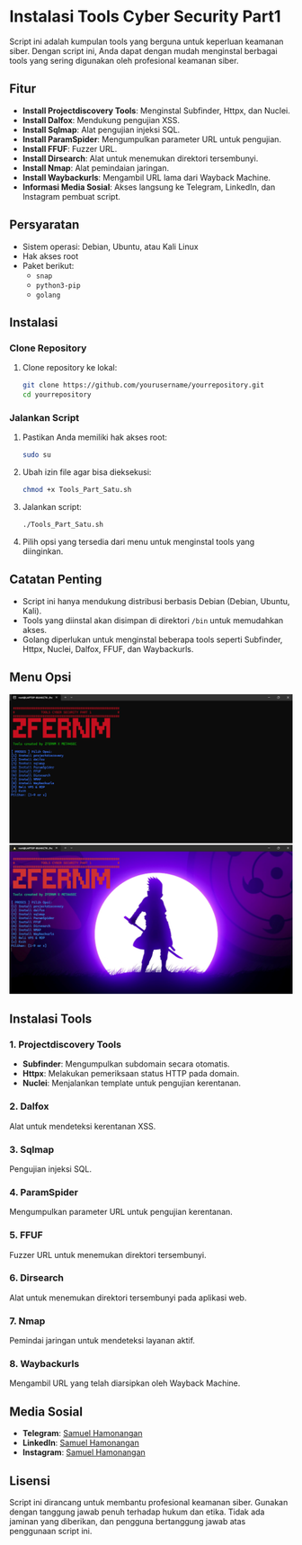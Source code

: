 # Instalasi Tools Cyber Security Part1

Script ini adalah kumpulan tools yang berguna untuk keperluan keamanan siber. Dengan script ini, Anda dapat dengan mudah menginstal berbagai tools yang sering digunakan oleh profesional keamanan siber. 

## Fitur

- **Install Projectdiscovery Tools**: Menginstal Subfinder, Httpx, dan Nuclei.
- **Install Dalfox**: Mendukung pengujian XSS.
- **Install Sqlmap**: Alat pengujian injeksi SQL.
- **Install ParamSpider**: Mengumpulkan parameter URL untuk pengujian.
- **Install FFUF**: Fuzzer URL.
- **Install Dirsearch**: Alat untuk menemukan direktori tersembunyi.
- **Install Nmap**: Alat pemindaian jaringan.
- **Install Waybackurls**: Mengambil URL lama dari Wayback Machine.
- **Informasi Media Sosial**: Akses langsung ke Telegram, LinkedIn, dan Instagram pembuat script.

## Persyaratan

- Sistem operasi: Debian, Ubuntu, atau Kali Linux
- Hak akses root
- Paket berikut:
  - `snap`
  - `python3-pip`
  - `golang`

## Instalasi

### Clone Repository
1. Clone repository ke lokal:
   ```bash
   git clone https://github.com/yourusername/yourrepository.git
   cd yourrepository
   ```

### Jalankan Script
1. Pastikan Anda memiliki hak akses root:
   ```bash
   sudo su
   ```
2. Ubah izin file agar bisa dieksekusi:
   ```bash
   chmod +x Tools_Part_Satu.sh
   ```
3. Jalankan script:
   ```bash
   ./Tools_Part_Satu.sh
   ```
4. Pilih opsi yang tersedia dari menu untuk menginstal tools yang diinginkan.

## Catatan Penting

- Script ini hanya mendukung distribusi berbasis Debian (Debian, Ubuntu, Kali).
- Tools yang diinstal akan disimpan di direktori `/bin` untuk memudahkan akses.
- Golang diperlukan untuk menginstal beberapa tools seperti Subfinder, Httpx, Nuclei, Dalfox, FFUF, dan Waybackurls.

## Menu Opsi

![Output ](<Tool_Cyber_Security_Part_Satu.png>)
![Output](<Tools_Cyber_Security_Part1.png>)

## Instalasi Tools

### 1. Projectdiscovery Tools
- **Subfinder**: Mengumpulkan subdomain secara otomatis.
- **Httpx**: Melakukan pemeriksaan status HTTP pada domain.
- **Nuclei**: Menjalankan template untuk pengujian kerentanan.

### 2. Dalfox
Alat untuk mendeteksi kerentanan XSS.

### 3. Sqlmap
Pengujian injeksi SQL.

### 4. ParamSpider
Mengumpulkan parameter URL untuk pengujian kerentanan.

### 5. FFUF
Fuzzer URL untuk menemukan direktori tersembunyi.

### 6. Dirsearch
Alat untuk menemukan direktori tersembunyi pada aplikasi web.

### 7. Nmap
Pemindai jaringan untuk mendeteksi layanan aktif.

### 8. Waybackurls
Mengambil URL yang telah diarsipkan oleh Wayback Machine.

## Media Sosial

- **Telegram**: [Samuel Hamonangan](https://t.me/zfernm)
- **LinkedIn**: [Samuel Hamonangan](https://www.linkedin.com/in/samuel-hamonangan-s-099604255/)
- **Instagram**: [Samuel Hamonangan](https://www.instagram.com/samuellhsss)

## Lisensi

Script ini dirancang untuk membantu profesional keamanan siber. Gunakan dengan tanggung jawab penuh terhadap hukum dan etika. Tidak ada jaminan yang diberikan, dan pengguna bertanggung jawab atas penggunaan script ini.

